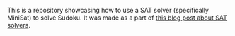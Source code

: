 This is a repository showcasing how to use a SAT solver (specifically
MiniSat) to solve Sudoku. It was made as a part of
[this blog post about SAT solvers](https://codingnest.com/modern-sat-solvers-fast-neat-underused-part-1-of-n/).
